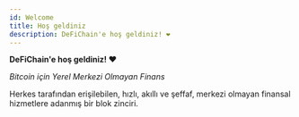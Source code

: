 ```yaml
---
id: Welcome
title: Hoş geldiniz
description: DeFiChain'e hoş geldiniz! ❤
---
```


**DeFiChain'e hoş geldiniz! ❤**

*Bitcoin için Yerel Merkezi Olmayan Finans*

Herkes tarafından erişilebilen, hızlı, akıllı ve şeffaf, merkezi olmayan finansal hizmetlere adanmış bir blok zinciri.
